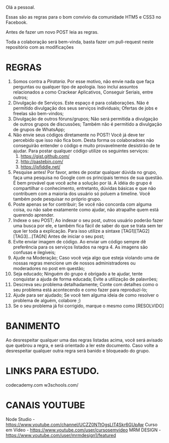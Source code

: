 Olá a pessoal.

Essas são as regras para o bom convívio da comunidade HTM5 e CSS3 no Facebook.

Antes de fazer um novo POST leia as regras.

Toda a colaboração será bem-vinda, basta fazer um pull-request neste repositório com as modificações

# REGRAS

1. Somos contra a *Pirataria*.
	Por esse motivo, não envie nada que faça perguntas ou qualquer tipo de apologia. Isso inclui assuntos relacionados a como Crackear Aplicativos, Conseguir Seriais, entre outros;
2. Divulgação de Serviços.
	Este espaço é para colaborações. Não é permitido divulgação dos seus serviços individuais;
	Ofertas de jobs e freelas são bem-vindos;
3. Divulgação de outros fóruns/grupos;
	Não será permitida a divulgação de outros grupos de discussões;
	Também não é permitido a divulgação de grupos de WhatsApp;
4. Não envie seus códigos diretamente no POST!
	Você já deve ter percebido que isso não fica bom. Desta forma os colaboradoes não conseguirão entender o código e muito provavelmente desistirão de te ajudar.
	Para postar qualquer código utilize os seguintes serviços:
	1. https://gist.github.com/
	2. http://pastebin.com/
	3. https://jsfiddle.net/
5. Pesquise antes!
	Por favor, antes de postar qualquer dúvida no grupo, faça uma pesquisa no Google com os principais termos de sua questão. É bem provável que você ache a solução por lá.
	A idéia do grupo é compartilhar o conhecimento, entretanto, dúvidas básicas e que não contribuem com a maioria dos usuário só poluem a timeline.
	Você também pode pesquisar no próprio grupo.
6. Poste apenas se for contribuir;
	Se você não concorda com alguma coisa, ou não sabe exatamente como ajudar, não atrapalhe quem está querendo aprender.
7. Indexe o seu POST;
	Ao indexar o seu post, outros usuário poderão fazer uma busca por ele, e também fica fácil de saber do que se trata sem ter que ler toda a explicação.
	Para isso utilize a sintaxe [TAG1][TAG2][TAG3]...[TAGN] Antes de iniciar o seu post;
8. Evite enviar imagem de código.
	Ao enviar um código sempre dê preferência para os serviços listados na regra 4. As imagens são confusas e ilegíveis;
9. Ajude na Moderação;
	Caso você veja algo que esteja violando uma de nossas regras mencione um de nossos administradores ou moderadores no post em questão;
10. Seja educado;
	Ninguém do grupo é obrigado a te ajudar, tente conquistar a ajuda de forma educada;
	Evite a utilização de palavrões;
11. Descreva seu problema detalhadamente;
	Conte com detalhes como o seu problema está acontecendo e como fazer para reproduzí-lo;
12. Ajude para ser ajudado;
	Se você tem alguma ideia de como resolver o problema de alguém, colabore ;)
13. Se o seu problema já foi corrigido, marque o mesmo como [RESOLVIDO]

# BANIMENTO

Ao desrespeitar qualquer uma das regras listadas acima, você será avisado que quebrou a regra, e será orientado a ler este documento. Caso volte a desrespeitar qualquer outra regra será banido e bloqueado do grupo.


# LINKS PARA ESTUDO.

codecademy.com
w3schools.com/

# CANAIS YOUTUBE

Node Studio - https://www.youtube.com/channel/UCZZ0NTtOgsLIT4Skr6GUpAw
Curso em Vídeo - https://www.youtube.com/user/cursosemvideo
MRM DESIGN - https://www.youtube.com/user/mrmdesign1/featured



